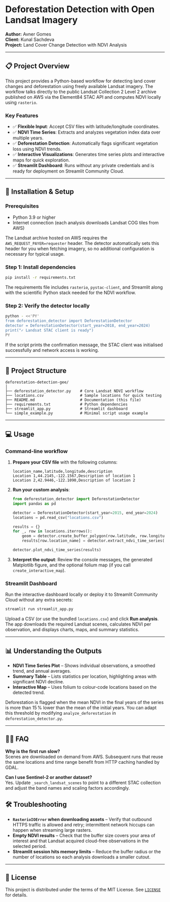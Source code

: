 # Deforestation Detection with Open Landsat Imagery

**Author:** Avner Gomes  
**Client:** Kunal Sachdeva  
**Project:** Land Cover Change Detection with NDVI Analysis

---

## 📋 Project Overview

This project provides a Python-based workflow for detecting land cover changes
and deforestation using freely available Landsat imagery. The workflow talks
directly to the public Landsat Collection 2 Level 2 archive published on AWS via
the Element84 STAC API and computes NDVI locally using `rasterio`.

### Key Features

- ✅ **Flexible Input**: Accept CSV files with latitude/longitude coordinates.
- ✅ **NDVI Time Series**: Extracts and analyzes vegetation index data over
  multiple years.
- ✅ **Deforestation Detection**: Automatically flags significant vegetation
  loss using NDVI trends.
- ✅ **Interactive Visualizations**: Generates time series plots and interactive
  maps for quick exploration.
- ✅ **Streamlit Dashboard**: Runs without any private credentials and is ready
  for deployment on Streamlit Community Cloud.

---

## 🚀 Installation & Setup

### Prerequisites

- Python 3.9 or higher
- Internet connection (each analysis downloads Landsat COG tiles from AWS)

The Landsat archive hosted on AWS requires the `AWS_REQUEST_PAYER=requester`
header. The detector automatically sets this header for you when fetching
imagery, so no additional configuration is necessary for typical usage.

### Step 1: Install dependencies

```bash
pip install -r requirements.txt
```

The requirements file includes `rasterio`, `pystac-client`, and Streamlit along
with the scientific Python stack needed for the NDVI workflow.

### Step 2: Verify the detector locally

```bash
python - <<'PY'
from deforestation_detector import DeforestationDetector
detector = DeforestationDetector(start_year=2018, end_year=2024)
print("✓ Landsat STAC client is ready")
PY
```

If the script prints the confirmation message, the STAC client was initialised
successfully and network access is working.

---

## 📂 Project Structure

```
deforestation-detection-gee/
│
├── deforestation_detector.py    # Core Landsat NDVI workflow
├── locations.csv                # Sample locations for quick testing
├── README.md                    # Documentation (this file)
├── requirements.txt             # Python dependencies
├── streamlit_app.py             # Streamlit dashboard
└── simple_example.py            # Minimal script usage example
```

---

## 💻 Usage

### Command-line workflow

1. **Prepare your CSV file** with the following columns:

   ```csv
   location_name,latitude,longitude,description
   Location 1,44.2145,-122.1567,Description of location 1
   Location 2,42.9446,-122.1090,Description of location 2
   ```

2. **Run your custom analysis**:

   ```python
   from deforestation_detector import DeforestationDetector
   import pandas as pd

   detector = DeforestationDetector(start_year=2015, end_year=2024)
   locations = pd.read_csv("locations.csv")

   results = {}
   for _, row in locations.iterrows():
       geom = detector.create_buffer_polygon(row.latitude, row.longitude, buffer_km=5)
       results[row.location_name] = detector.extract_ndvi_time_series(geom, row.location_name)

   detector.plot_ndvi_time_series(results)
   ```

3. **Interpret the output**: Review the console messages, the generated Matplotlib
   figure, and the optional folium map (if you call `create_interactive_map`).

### Streamlit Dashboard

Run the interactive dashboard locally or deploy it to Streamlit Community Cloud
without any extra secrets:

```bash
streamlit run streamlit_app.py
```

Upload a CSV (or use the bundled `locations.csv`) and click **Run analysis**.
The app downloads the required Landsat scenes, calculates NDVI per observation,
and displays charts, maps, and summary statistics.

---

## 📊 Understanding the Outputs

- **NDVI Time Series Plot** – Shows individual observations, a smoothed trend,
  and annual averages.
- **Summary Table** – Lists statistics per location, highlighting areas with
  significant NDVI decline.
- **Interactive Map** – Uses folium to colour-code locations based on the
  detected trend.

Deforestation is flagged when the mean NDVI in the final years of the series is
more than 15 % lower than the mean of the initial years. You can adapt this
threshold by modifying `analyze_deforestation` in `deforestation_detector.py`.

---

## 🙋‍♀️ FAQ

**Why is the first run slow?**  
Scenes are downloaded on demand from AWS. Subsequent runs that reuse the same
locations and time range benefit from HTTP caching handled by GDAL.

**Can I use Sentinel-2 or another dataset?**  
Yes. Update `_search_landsat_scenes` to point to a different STAC collection and
adjust the band names and scaling factors accordingly.

## 🛠️ Troubleshooting

- **`RasterioIOError` when downloading assets** – Verify that outbound HTTPS
  traffic is allowed and retry; intermittent network hiccups can happen when
  streaming large rasters.
- **Empty NDVI results** – Check that the buffer size covers your area of
  interest and that Landsat acquired cloud-free observations in the selected
  period.
- **Streamlit session hits memory limits** – Reduce the buffer radius or the
  number of locations so each analysis downloads a smaller cutout.

---

## 📄 License

This project is distributed under the terms of the MIT License. See
[`LICENSE`](LICENSE) for details.

